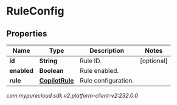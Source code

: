 # RuleConfig


## Properties

| Name | Type | Description | Notes |
| ------------ | ------------- | ------------- | ------------- |
| **id** | **String** | Rule ID. |  [optional] |
| **enabled** | **Boolean** | Rule enabled. |  |
| **rule** | [**CopilotRule**](CopilotRule) | Rule configuration. |  |




_com.mypurecloud.sdk.v2:platform-client-v2:232.0.0_
